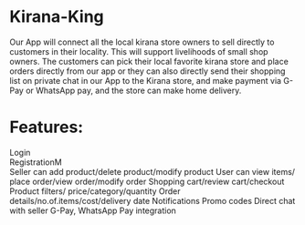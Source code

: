 # Kirana-King
Our App will connect all the local kirana store owners to sell directly to customers in their locality. This will support livelihoods of small shop owners.  The customers can pick their local favorite kirana store and place orders directly from our app or they can also directly send their shopping list on private chat in our App to the Kirana store, and make payment via G-Pay or WhatsApp pay, and the store can make home delivery.

# Features:

Login<br>
RegistrationM<br>
Seller can add product/delete product/modify product
User can view items/ place order/view order/modify order
Shopping cart/review cart/checkout
Product filters/ price/category/quantity
Order details/no.of.items/cost/delivery date
Notifications
Promo codes
Direct chat with seller
G-Pay, WhatsApp Pay integration